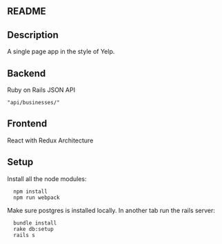 ## README

## Description
A single page app in the style of Yelp.

## Backend
Ruby on Rails JSON API
```
"api/businesses/"

```

## Frontend
React with Redux Architecture

## Setup

Install all the node modules:

```
  npm install
  npm run webpack

```

Make sure postgres is installed locally.
In another tab run the rails server:
```
  bundle install
  rake db:setup
  rails s

```
